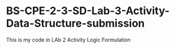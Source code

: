 # BS-CPE-2-3-SD-Lab-3-Activity-Data-Structure-submission
This is my code in LAb 2 Activity Logic Formulation
